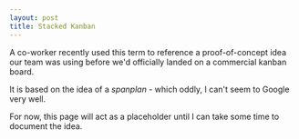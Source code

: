 ```yaml
---
layout: post
title: Stacked Kanban
---
```


A co-worker recently used this term to reference a proof-of-concept idea our team was using before we'd officially landed on a commercial kanban board.

It is based on the idea of a _spanplan_ - which oddly, I can't seem to Google very well.

For now, this page will act as a placeholder until I can take some time to document the idea.
